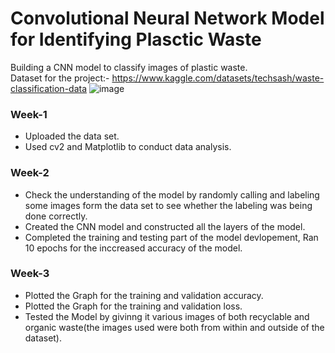 # Convolutional Neural Network Model for Identifying Plasctic Waste
Building a CNN model to classify images of plastic waste.<br>
Dataset for the project:- https://www.kaggle.com/datasets/techsash/waste-classification-data
![image](https://github.com/user-attachments/assets/af5b24a0-36d9-4bc9-bd18-a6263a274844)

### Week-1
- Uploaded the data set.
- Used cv2 and Matplotlib to conduct data analysis.

### Week-2
- Check the understanding of the model by randomly calling and labeling some images form the data set to see whether the labeling was being done correctly.
- Created the CNN model and constructed all the layers of the model.
- Completed the training and testing part of the model devlopement, Ran 10 epochs for the inccreased accuracy of the model.

### Week-3
- Plotted the Graph for the training and validation accuracy.
- Plotted the Graph for the training and validation loss.
- Tested the Model by givinng it various images of both recyclable and organic waste(the images used were both from within and outside of the dataset).
